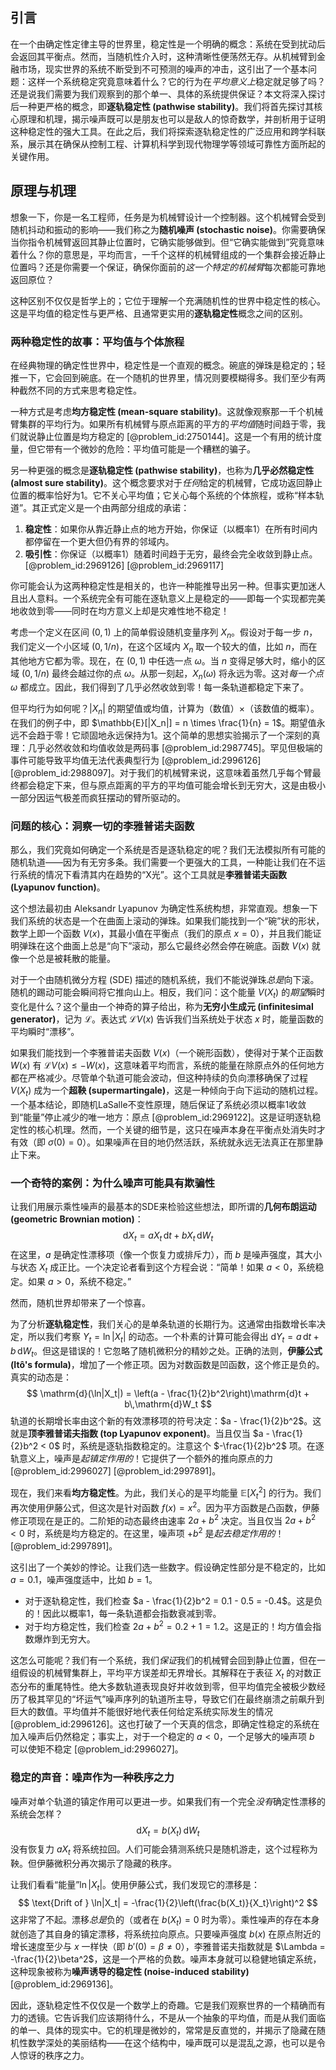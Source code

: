 ## 引言
在一个由确定性定律主导的世界里，稳定性是一个明确的概念：系统在受到扰动后会返回其平衡点。然而，当随机性介入时，这种清晰性便荡然无存。从机械臂到金融市场，现实世界的系统不断受到不可预测的噪声的冲击，这引出了一个基本问题：这样一个系统稳定究竟意味着什么？它的行为在*平均意义上*稳定就足够了吗？还是说我们需要为我们观察到的那个单一、具体的系统提供保证？本文将深入探讨后一种更严格的概念，即**逐轨稳定性 (pathwise stability)**。我们将首先探讨其核心原理和机理，揭示噪声既可以是朋友也可以是敌人的惊奇数学，并剖析用于证明这种稳定性的强大工具。在此之后，我们将探索逐轨稳定性的广泛应用和跨学科联系，展示其在确保从控制工程、计算机科学到现代物理学等领域可靠性方面所起的关键作用。

## 原理与机理

想象一下，你是一名工程师，任务是为机械臂设计一个控制器。这个机械臂会受到随机抖动和振动的影响——我们称之为**随机噪声 (stochastic noise)**。你需要确保当你指令机械臂返回其静止位置时，它确实能够做到。但“它确实能做到”究竟意味着什么？你的意思是，平均而言，一千个这样的机械臂组成的一个集群会接近静止位置吗？还是你需要一个保证，确保你面前的*这一个特定的机械臂*每次都能可靠地返回原位？

这种区别不仅仅是哲学上的；它位于理解一个充满随机性的世界中稳定性的核心。这是平均值的稳定性与更严格、且通常更实用的**逐轨稳定性**概念之间的区别。

### 两种稳定性的故事：平均值与个体旅程

在经典物理的确定性世界中，稳定性是一个直观的概念。碗底的弹珠是稳定的；轻推一下，它会回到碗底。在一个随机的世界里，情况则要模糊得多。我们至少有两种截然不同的方式来思考稳定性。

一种方式是考虑**均方稳定性 (mean-square stability)**。这就像观察那一千个机械臂集群的平均行为。如果所有机械臂与原点距离的平方的*平均值*随时间趋于零，我们就说静止位置是均方稳定的 [@problem_id:2750144]。这是一个有用的统计度量，但它带有一个微妙的危险：平均值可能是一个糟糕的骗子。

另一种更强的概念是**逐轨稳定性 (pathwise stability)**，也称为**几乎必然稳定性 (almost sure stability)**。这个概念要求对于*任何*给定的机械臂，它成功返回静止位置的概率恰好为1。它不关心平均值；它关心每个系统的个体旅程，或称“样本轨道”。其正式定义是一个由两部分组成的承诺：
1.  **稳定性**：如果你从靠近静止点的地方开始，你保证（以概率1）在所有时间内都停留在一个更大但仍有界的邻域内。
2.  **吸引性**：你保证（以概率1）随着时间趋于无穷，最终会完全收敛到静止点。 [@problem_id:2969126] [@problem_id:2969117]

你可能会认为这两种稳定性是相关的，也许一种能推导出另一种。但事实更加迷人且出人意料。一个系统完全有可能在逐轨意义上是稳定的——即每一个实现都完美地收敛到零——同时在均方意义上却是灾难性地不稳定！

考虑一个定义在区间 $(0,1)$ 上的简单假设随机变量序列 $X_n$。假设对于每一步 $n$，我们定义一个小区域 $(0, 1/n)$，在这个区域内 $X_n$ 取一个较大的值，比如 $n$，而在其他地方它都为零。现在，在 $(0,1)$ 中任选一点 $\omega$。当 $n$ 变得足够大时，缩小的区域 $(0, 1/n)$ 最终会越过你的点 $\omega$。从那一刻起，$X_n(\omega)$ 将永远为零。这对*每一个点* $\omega$ 都成立。因此，我们得到了几乎必然收敛到零！每一条轨道都稳定下来了。

但平均行为如何呢？$|X_n|$ 的期望值或均值，计算为（数值）×（该数值的概率）。在我们的例子中，即 $\mathbb{E}[|X_n|] = n \times \frac{1}{n} = 1$。期望值永远不会趋于零！它顽固地永远保持为1。这个简单的思想实验揭示了一个深刻的真理：几乎必然收敛和均值收敛是两码事 [@problem_id:2987745]。罕见但极端的事件可能导致平均值无法代表典型行为 [@problem_id:2996126] [@problem_id:2988097]。对于我们的机械臂来说，这意味着虽然几乎每个臂最终都会稳定下来，但与原点距离的平方的平均值可能会增长到无穷大，这是由极小一部分因运气极差而疯狂摆动的臂所驱动的。

### 问题的核心：洞察一切的李雅普诺夫函数

那么，我们究竟如何确定一个系统是否是逐轨稳定的呢？我们无法模拟所有可能的随机轨道——因为有无穷多条。我们需要一个更强大的工具，一种能让我们在不运行系统的情况下看清其内在趋势的“X光”。这个工具就是**李雅普诺夫函数 (Lyapunov function)**。

这个想法最初由 Aleksandr Lyapunov 为确定性系统构想，非常直观。想象一下我们系统的状态是一个在曲面上滚动的弹珠。如果我们能找到一个“碗”状的形状，数学上即一个函数 $V(x)$，其最小值在平衡点（我们的原点 $x=0$），并且我们能证明弹珠在这个曲面上总是“向下”滚动，那么它最终必然会停在碗底。函数 $V(x)$ 就像一个总是被耗散的能量。

对于一个由随机微分方程 (SDE) 描述的随机系统，我们不能说弹珠*总是*向下滚。随机的踢动可能会瞬间将它推向山上。相反，我们问：这个能量 $V(X_t)$ 的*期望*瞬时变化是什么？这个量由一个神奇的算子给出，称为**无穷小生成元 (infinitesimal generator)**，记为 $\mathcal{L}$。表达式 $\mathcal{L}V(x)$ 告诉我们当系统处于状态 $x$ 时，能量函数的平均瞬时“漂移”。

如果我们能找到一个李雅普诺夫函数 $V(x)$（一个碗形函数），使得对于某个正函数 $W(x)$ 有 $\mathcal{L}V(x) \le -W(x)$，这意味着平均而言，系统的能量在除原点外的任何地方都在严格减少。尽管单个轨道可能会波动，但这种持续的负向漂移确保了过程 $V(X_t)$ 成为一个**超鞅 (supermartingale)**，这是一种倾向于向下运动的随机过程。一个基本结论，即随机LaSalle不变性原理，随后保证了系统必须以概率1收敛到“能量”停止减少的唯一地方：原点 [@problem_id:2969122]。这是证明逐轨稳定性的核心机理。然而，一个关键的细节是，这只在噪声本身在平衡点处消失时才有效（即 $\sigma(0)=0$）。如果噪声在目的地仍然活跃，系统就永远无法真正在那里静止下来。

### 一个奇特的案例：为什么噪声可能具有欺骗性

让我们用展示乘性噪声的最基本的SDE来检验这些想法，即所谓的**几何布朗运动 (geometric Brownian motion)**：
$$
\mathrm{d}X_t = a X_t \,\mathrm{d}t + b X_t \,\mathrm{d}W_t
$$
在这里，$a$ 是确定性漂移项（像一个恢复力或排斥力），而 $b$ 是噪声强度，其大小与状态 $X_t$ 成正比。一个决定论者看到这个方程会说：“简单！如果 $a < 0$，系统稳定。如果 $a > 0$，系统不稳定。”

然而，随机世界却带来了一个惊喜。

为了分析**逐轨稳定性**，我们关心的是单条轨道的长期行为。这通常由指数增长率决定，所以我们考察 $Y_t = \ln|X_t|$ 的动态。一个朴素的计算可能会得出 $\mathrm{d}Y_t = a\,\mathrm{d}t + b\,\mathrm{d}W_t$。但这是错误的！它忽略了随机微积分的精妙之处。正确的法则，**伊藤公式 (Itô's formula)**，增加了一个修正项。因为对数函数是凹函数，这个修正是负的。真实的动态是：
$$
\mathrm{d}(\ln|X_t|) = \left(a - \frac{1}{2}b^2\right)\mathrm{d}t + b\,\mathrm{d}W_t
$$
轨道的长期增长率由这个新的有效漂移项的符号决定：$a - \frac{1}{2}b^2$。这就是**顶李雅普诺夫指数 (top Lyapunov exponent)**。当且仅当 $a - \frac{1}{2}b^2 < 0$ 时，系统是逐轨指数稳定的。注意这个 $-\frac{1}{2}b^2$ 项。在逐轨意义上，噪声是*起镇定作用的*！它提供了一个额外的推向原点的力 [@problem_id:2996027] [@problem_id:2997891]。

现在，我们来看**均方稳定性**。为此，我们关心的是平均能量 $\mathbb{E}[X_t^2]$ 的行为。我们再次使用伊藤公式，但这次是针对函数 $f(x)=x^2$。因为平方函数是凸函数，伊藤修正项现在是正的。二阶矩的动态最终由速率 $2a + b^2$ 决定。当且仅当 $2a + b^2 < 0$ 时，系统是均方稳定的。在这里，噪声项 $+b^2$ 是*起去稳定作用的*！[@problem_id:2997891]。

这引出了一个美妙的悖论。让我们选一些数字。假设确定性部分是不稳定的，比如 $a=0.1$，噪声强度适中，比如 $b=1$。
- 对于逐轨稳定性，我们检查 $a - \frac{1}{2}b^2 = 0.1 - 0.5 = -0.4$。这是负的！因此以概率1，每一条轨道都会指数衰减到零。
- 对于均方稳定性，我们检查 $2a + b^2 = 0.2 + 1 = 1.2$。这是正的！均方值会指数爆炸到无穷大。

这怎么可能呢？我们有一个系统，我们*保证*我们的机械臂会回到静止位置，但在一组假设的机械臂集群上，平均平方误差却无界增长。其解释在于表征 $X_t$ 的对数正态分布的重尾特性。绝大多数轨道表现良好并收敛到零，但平均值完全被极少数经历了极其罕见的“坏运气”噪声序列的轨道所主导，导致它们在最终崩溃之前飙升到巨大的数值。平均值并不能很好地代表任何给定系统实际发生的情况 [@problem_id:2996126]。这也打破了一个天真的信念，即确定性稳定的系统在加入噪声后仍然稳定；事实上，对于一个稳定的 $a<0$，一个足够大的噪声项 $b$ 可以使矩不稳定 [@problem_id:2996027]。

### 稳定的声音：噪声作为一种秩序之力

噪声对单个轨道的镇定作用可以更进一步。如果我们有一个完全*没有*确定性漂移的系统会怎样？
$$
\mathrm{d}X_t = b(X_t)\,\mathrm{d}W_t
$$
没有恢复力 $aX_t$ 将系统拉回。人们可能会猜测系统只是随机游走，这个过程称为鞅。但伊藤微积分再次揭示了隐藏的秩序。

让我们看看“能量”$\ln|X_t|$。使用伊藤公式，我们发现它的漂移是：
$$
\text{Drift of } \ln|X_t| = -\frac{1}{2}\left(\frac{b(X_t)}{X_t}\right)^2
$$
这非常了不起。漂移*总是*负的（或者在 $b(X_t)=0$ 时为零）。乘性噪声的存在本身就创造了其自身的镇定漂移，将系统拉向原点。只要噪声强度 $b(x)$ 在原点附近的增长速度至少与 $x$ 一样快（即 $b'(0)=\beta \neq 0$），李雅普诺夫指数就是 $\Lambda = -\frac{1}{2}\beta^2$，这是一个严格的负数。噪声本身就可以稳健地镇定系统，这种现象被称为**噪声诱导的稳定性 (noise-induced stability)** [@problem_id:2969136]。

因此，逐轨稳定性不仅仅是一个数学上的奇趣。它是我们观察世界的一个精确而有力的透镜。它告诉我们应该期待什么，不是从一个抽象的平均值，而是从我们面临的单一、具体的现实中。它的机理是微妙的，常常是反直觉的，并揭示了隐藏在随机性数学深处的美丽结构——在这个结构中，噪声既可以是混乱之源，也可以是令人惊讶的秩序之力。

